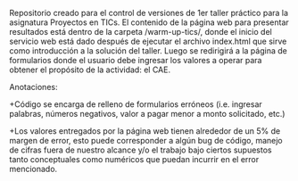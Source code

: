 Repositorio creado para el control de versiones de 1er taller práctico para la asignatura Proyectos en TICs. 
El contenido de la página web para presentar resultados está dentro de la carpeta /warm-up-tics/, donde el inicio del servicio web está dado después de ejecutar el archivo index.html que sirve como introducción a la solución del taller. Luego se redirigirá a la página de formularios donde el usuario debe ingresar los valores a operar para obtener el propósito de la actividad: el CAE.

Anotaciones:

+Código se encarga de relleno de formularios erróneos (i.e. ingresar palabras, números negativos, valor a pagar menor a monto solicitado, etc.)

+Los valores entregados por la página web tienen alrededor de un 5% de margen de error, esto puede corresponder a algún bug de código, manejo de cifras fuera de nuestro alcance y/o el trabajo bajo ciertos supuestos tanto conceptuales como numéricos que puedan incurrir en el error mencionado.

